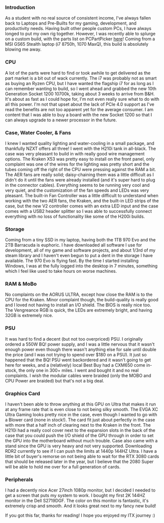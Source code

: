 ### Introduction

As a student with no real source of consistent income, I've always fallen back to Laptops and Pre-Builts for my gaming, development, and productivity needs. Having built other people custom PCs, I have always longed to put my own rig together. However, I was recently able to splurge on a custom build, with the parts list on PCPartPicker [here](https://pcpartpicker.com/b/qtn7YJ)! Coming from a MSI GS65 Stealth laptop (i7 8750h, 1070 MaxQ), this build is absolutely blowing me away. 

### CPU
A lot of the parts were hard to find or took awhile to get delivered as the part market is a bit out of wack currently. The i7 was probably not as smart as buying an Ryzen CPU, but I have wanted the flagship i7 for as long as I can remember wanting to build, so I went ahead and grabbed the new 10th Generation Socket 1200 10700k, taking about 3 weeks to arrive from B&H. It's about as fast as I could hope for, I'm not even really sure what to do with all this power. I'm not that upset about the lack of PCIe 4.0 support as I've read the benefits are not too apparent yet for the average consumer. I am content that I was able to buy a board with the new Socket 1200 so that I can always upgrade to a newer processor in the future.

### Case, Water Cooler, & Fans
I knew I wanted quality lighting and water-cooling in a small package, and thankfully NZXT offers all three! I went with the H210i tank in all-black. The case was very pleasant to build in with really good wire management options. The Kraken X53 was pretty easy to install on the front panel, only complaint was one of the wires for the lighting was pretty short and the tubes coming off the right of the CPU were pressing against the RAM a bit. The AER fans are really solid; daisy-chaining them was a little difficult as I didn't do it until the fans were already installed (and it's super hard to plug in the connector cables). Everything seems to be running very cool and very quiet, and the customization of the fan speeds and LEDs was very pleasant. The built-in Fan Controller was a little difficult to understand when working with the two AER fans, the Kraken, and the built-in LED strips of the case, but the new V2 controller comes with an extra LED input and the case comes with a USB2 header splitter so I was able to successfully connect everything with no loss of functionality like some of the H200i builds.

### Storage
Coming from a tiny SSD in my laptop, having both the 1TB 970 Evo and the 2TB Barracuda is euphoric. I have downloaded all software I use for development, all of my game and software projects, and about 1/3rd of my steam library and I haven't even begun to put a dent in the storage I have available. The 970 Evo is flying fast. By the time I started installing Windows, I was at the fully logged into the desktop in 7 minutes, something which I feel like used to take hours on worse machines.

### RAM & MoBo
No complaints on the AORUS ULTRA, except how close the RAM is to the CPU for the Kraken. Minor complaint though, the build-quality is really good and I loved not having to install an I/O shield. The BIOS is really nice too. The Vengreance RGB is quick, the LEDs are extremely bright, and having 32GB is extremely nice. 

### PSU
It was hard to find a decent (but not too overpriced) PSU. I originally ordered a 550W BQ! power supply, and I was a little nervous that it wasn't enough power even though there wasn't anything else for sale until double the price (and I was not trying to spend over $180 on a PSU). It just so happened that the BQ! PSU went backordered and it wasn't going to get here for weeks, and a (relatively) local Best Buy had a CXM650 come in-stock, the only one in 300+ miles. I went and bought it and no real complaints. I wish the modular cables were braided (only the MOBO and CPU Power are braided) but that's not a big deal. 

### Graphics Card
I haven't been able to throw anything at this GPU on Ultra that makes it run at any frame rate that is even close to not being silky smooth. The EVGA XC Ultra Gaming looks pretty nice in the case, even though I wanted to go with a Blower card (none in stock!). The card fit just about perfectly in the case with more that a half inch of clearing next to the Kraken in the front. The H210i had a really cool cover next to the expansion slots in the back of the case that you could push the I/O shield of the GPU through in order to set the GPU into the motherboard without much trouble. Case also came with a stand since the GPU is very heavy and not very supported. Downloading RDR2 currently to see if I can push the limits at 1440p 144HZ Ultra. I have a little bit of buyer's remorse on not being able to wait for the RTX 3080 cards that should be released later in the year, but I believe that the 2080 Super will be able to hold me over for a full generation of cards. 

### Peripherals 
I had a decently nice Acer 27inch 1080p monitor, but I decided I needed to get a screen that puts my system to work. I bought my first 2K 144HZ monitor in the Dell S2719DGF. The color on this monitor is fantastic, it's extremely crisp and smooth. And it looks great next to my fancy new build! 

If you got this far, thanks for reading! I hope you enjoyed my ITX journey :)  
